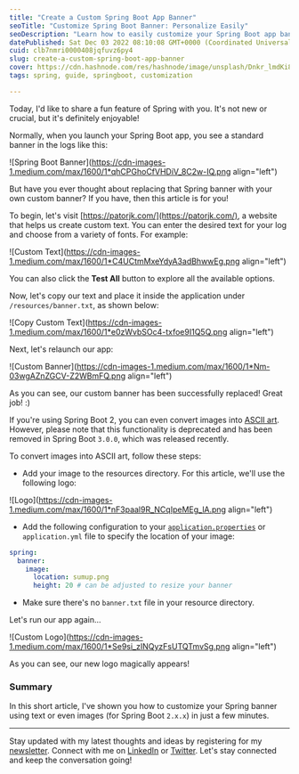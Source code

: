 ```yaml
---
title: "Create a Custom Spring Boot App Banner"
seoTitle: "Customize Spring Boot Banner: Personalize Easily"
seoDescription: "Learn how to easily customize your Spring Boot app banner with custom text or images in just minutes. Personalize your app's look and feel!"
datePublished: Sat Dec 03 2022 08:10:08 GMT+0000 (Coordinated Universal Time)
cuid: clb7nmri0000408jqfuvz6py4
slug: create-a-custom-spring-boot-app-banner
cover: https://cdn.hashnode.com/res/hashnode/image/unsplash/Dnkr_lmdKi8/upload/v1669959141692/4QitOw44k.jpeg
tags: spring, guide, springboot, customization

---
```


Today, I'd like to share a fun feature of Spring with you. It's not new or crucial, but it's definitely enjoyable!

Normally, when you launch your Spring Boot app, you see a standard banner in the logs like this:

![Spring Boot Banner](https://cdn-images-1.medium.com/max/1600/1*qhCPGhoCfVHDiV_8C2w-IQ.png align="left")

But have you ever thought about replacing that Spring banner with your own custom banner? If you have, then this article is for you!

To begin, let's visit [https://patorjk.com/](https://patorjk.com/), a website that helps us create custom text. You can enter the desired text for your log and choose from a variety of fonts. For example:

![Custom Text](https://cdn-images-1.medium.com/max/1600/1*C4UCtmMxeYdyA3adBhwwEg.png align="left")

You can also click the **Test All** button to explore all the available options.

Now, let's copy our text and place it inside the application under `/resources/banner.txt`, as shown below:

![Copy Custom Text](https://cdn-images-1.medium.com/max/1600/1*e0zWvbSOc4-txfoe9I1Q5Q.png align="left")

Next, let's relaunch our app:

![Custom Banner](https://cdn-images-1.medium.com/max/1600/1*Nm-03wgAZnZGCV-Z2WBmFQ.png align="left")

As you can see, our custom banner has been successfully replaced! Great job! :)

If you're using Spring Boot 2, you can even convert images into [ASCII art](https://en.wikipedia.org/wiki/ASCII_art). However, please note that this functionality is deprecated and has been removed in Spring Boot `3.0.0`, which was released recently.

To convert images into ASCII art, follow these steps:

* Add your image to the resources directory. For this article, we'll use the following logo:
    

![Logo](https://cdn-images-1.medium.com/max/1600/1*nF3paal9R_NCqIpeMEg_lA.png align="left")

* Add the following configuration to your [`application.properties`](http://application.properties) or `application.yml` file to specify the location of your image:
    

```yaml
spring:
  banner:
    image:
      location: sumup.png
      height: 20 # can be adjusted to resize your banner
```

* Make sure there's no `banner.txt` file in your resource directory.
    

Let's run our app again...

![Custom Logo](https://cdn-images-1.medium.com/max/1600/1*Se9si_zINQyzFsUTQTmvSg.png align="left")

As you can see, our new logo magically appears!

### Summary

In this short article, I've shown you how to customize your Spring banner using text or even images (for Spring Boot `2.x.x`) in just a few minutes.

---

Stay updated with my latest thoughts and ideas by registering for my [newsletter](https://yonatankarp.com/newsletter). Connect with me on [LinkedIn](https://www.linkedin.com/in/yonatankarp/) or [Twitter](https://twitter.com/yonatan_karp). Let's stay connected and keep the conversation going!